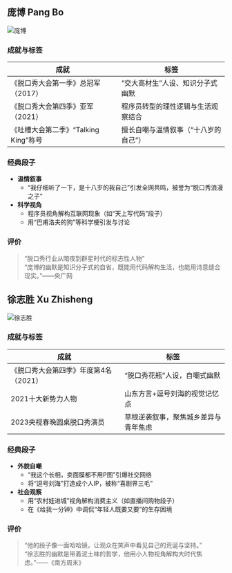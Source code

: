 ## 庞博 Pang Bo
![庞博](https://p0.itc.cn/q_70/images03/20211014/6a30c38da8a54a92917bc4679ca74e50.png "可选标题")
### **成就与标签**
| **成就** | **标签** |
| ----- | ----- | 
| 《脱口秀大会第一季》总冠军（2017） | “交大高材生”人设、知识分子式幽默 |
| 《脱口秀大会第四季》亚军（2021） | 程序员转型的理性逻辑与生活观察结合 |
|  《吐槽大会第二季》“Talking King”称号  |  擅长自嘲与温情叙事（“十八岁的自己”）|
 	
### 经典段子
   - **温情叙事**
     - “我仔细听了一下，是十八岁的我自己”引发全网共鸣，被誉为“脱口秀浪漫之子” <br>
   - **科学视角**
     - 程序员视角解构互联网现象（如“天上写代码”段子） <br>
     - 用“巴甫洛夫的狗”等科学梗引发与讨论 

### **评价**<br>
>“脱口秀行业从暗夜到群星时代的标志性人物” <br>
>“庞博的幽默是知识分子式的自省，既能用代码解构生活，也能用诗意缝合现实。”——央广网

## 徐志胜 Xu Zhisheng  
![徐志胜](https://bkimg.cdn.bcebos.com/pic/9922720e0cf3d7ca7bcbfdb7c34ba9096b63f72403ef?x-bce-process=image/format,f_auto "可选标题")
### **成就与标签**  
| **成就**                              | **标签**                       |
| ------------------------------------- | ------------------------------------ |
| 《脱口秀大会第四季》年度第4名（2021） | “脱口秀花瓶”人设，自嘲式幽默         |
| 2021十大新势力人物                    | 山东方言+逗号刘海的视觉记忆点        |
| 2023央视春晚圆桌脱口秀演员            | 草根逆袭叙事，聚焦城乡差异与青年焦虑 |

### 经典段子  
   - **外貌自嘲**  
     - “我这个长相，卖面膜都不用P图”引爆社交网络 
     - 将“逗号刘海”打造成个人IP，被称“喜剧界三毛”
   - **社会观察** 
     - 用“农村娃进城”视角解构消费主义（如直播间购物段子） 
     - 在《给我一分钟》中调侃“年轻人既要又要”的生存困境 

### **评价**  
> “他的段子像一面哈哈镜，让观众在笑声中看见自己的荒诞与坚持。” <br>
> “徐志胜的幽默是带着泥土味的哲学，他用小人物视角解构大时代焦虑。”——《南方周末》


